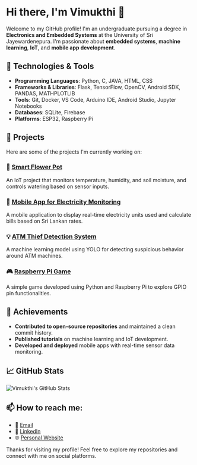 # Hi there, I'm Vimukthi 👋

Welcome to my GitHub profile! I'm an undergraduate pursuing a degree in **Electronics and Embedded Systems** at the University of Sri Jayewardenepura. I'm passionate about **embedded systems**, **machine learning**, **IoT**, and **mobile app development**.

## 🔧 Technologies & Tools
- **Programming Languages**: Python, C, JAVA, HTML, CSS 
- **Frameworks & Libraries**: Flask, TensorFlow, OpenCV, Android SDK, PANDAS, MATHPLOTLIB
- **Tools**: Git, Docker, VS Code, Arduino IDE, Android Studio, Jupyter Notebooks
- **Databases**: SQLite, Firebase
- **Platforms**: ESP32, Raspberry Pi

## 🚀 Projects
Here are some of the projects I'm currently working on:

### 🌱 [Smart Flower Pot](https://github.com/Vimukthi/Smart-Flower-Pot)
An IoT project that monitors temperature, humidity, and soil moisture, and controls watering based on sensor inputs.

### 📱 [Mobile App for Electricity Monitoring](https://github.com/Vimukthi/Electricity-Monitoring-App)
A mobile application to display real-time electricity units used and calculate bills based on Sri Lankan rates.

### 💡 [ATM Thief Detection System](https://github.com/Vimukthi/ATM-Thief-Detection)
A machine learning model using YOLO for detecting suspicious behavior around ATM machines.

### 🎮 [Raspberry Pi Game](https://github.com/Vimukthi/Raspberry-Pi-Game)
A simple game developed using Python and Raspberry Pi to explore GPIO pin functionalities.

## 🌟 Achievements
- **Contributed to open-source repositories** and maintained a clean commit history.
- **Published tutorials** on machine learning and IoT development.
- **Developed and deployed** mobile apps with real-time sensor data monitoring.

## 📈 GitHub Stats
![Vimukthi's GitHub Stats](https://github-readme-stats.vercel.app/api?username=Vimukthi&show_icons=true&hide_title=true&count_private=true&hide=prs&theme=radical)

## 📫 How to reach me:
- 📧 [Email](mailto:SAGARAMILLAVITIYA@GMAIL.COM)
- 🔗 [LinkedIn](https://www.linkedin.com/in/vimukthi/)
- 🌐 [Personal Website](https://vimukthi.com)

Thanks for visiting my profile! Feel free to explore my repositories and connect with me on social platforms.


<!--
**Vimukthixsandeepa/Vimukthixsandeepa** is a ✨ _special_ ✨ repository because its `README.md` (this file) appears on your GitHub profile.

Here are some ideas to get you started:

- 🔭 I’m currently working on ...
- 🌱 I’m currently learning ...
- 👯 I’m looking to collaborate on ...
- 🤔 I’m looking for help with ...
- 💬 Ask me about ...
- 📫 How to reach me: ...
- 😄 Pronouns: ...
- ⚡ Fun fact: ...
-->
